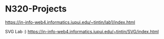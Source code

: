 # N320-Projects
https://in-info-web4.informatics.iupui.edu/~tintin/lab1/index.html

SVG Lab :)
https://in-info-web4.informatics.iupui.edu/~tintin/SVG/index.html
